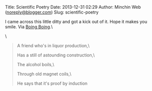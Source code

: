 Title: Scientific Poetry
Date: 2013-12-31 02:29
Author: Minchin Web (noreply@blogger.com)
Slug: scientific-poetry

I came across this little ditty and got a kick out of it. Hope it makes
you smile. Via [Boing
Boing](http://boingboing.net/2013/12/29/scientists-favourite-jokes.html).\

\

> A friend who's in liquor production,\
>
> </p>
> Has a still of astounding construction,\
>
> The alcohol boils,\
>
> Through old magnet coils,\
>
> <p>
> He says that it's proof by induction

</p>

